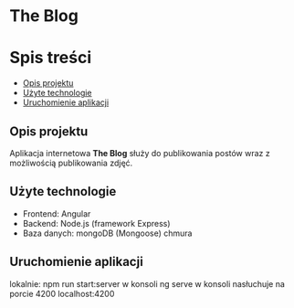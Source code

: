 # The Blog 


# Spis treści
* [Opis projektu](#opis-projektu)
* [Użyte technologie](#użyte-technologie)
* [Uruchomienie aplikacji](#uruchomienie-aplikacji)


## Opis projektu
Aplikacja internetowa **The Blog** służy do publikowania postów wraz z możliwością publikowania zdjęć.

## Użyte technologie
* Frontend: Angular
* Backend: Node.js (framework Express)
* Baza danych: mongoDB (Mongoose) chmura

## Uruchomienie aplikacji
lokalnie:
npm run start:server w konsoli
ng serve w konsoli nasłuchuje na porcie 4200
localhost:4200


